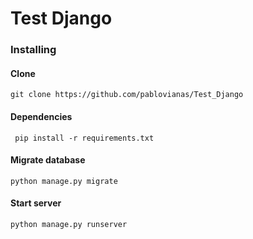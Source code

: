 # Test Django

### Installing 

#### Clone 
`git clone https://github.com/pablovianas/Test_Django`

#### Dependencies 
` pip install -r requirements.txt`

#### Migrate database
`python manage.py migrate`

#### Start server

`python manage.py runserver`
